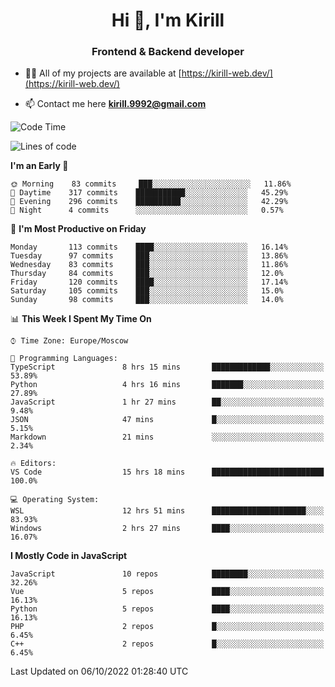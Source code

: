 <h1 align="center">Hi 👋, I'm Kirill</h1>
<h3 align="center">Frontend & Backend developer</h3>

- 👨‍💻 All of my projects are available at [https://kirill-web.dev/](https://kirill-web.dev/)

- 📫 Contact me here **kirill.9992@gmail.com**











<!--START_SECTION:waka-->
![Code Time](http://img.shields.io/badge/Code%20Time-1%2C146%20hrs-blue)

![Lines of code](https://img.shields.io/badge/From%20Hello%20World%20I%27ve%20Written-526%20Thousand%20lines%20of%20code-blue)

**I'm an Early 🐤** 

```text
🌞 Morning    83 commits     ███░░░░░░░░░░░░░░░░░░░░░░   11.86% 
🌆 Daytime    317 commits    ███████████░░░░░░░░░░░░░░   45.29% 
🌃 Evening    296 commits    ██████████░░░░░░░░░░░░░░░   42.29% 
🌙 Night      4 commits      ░░░░░░░░░░░░░░░░░░░░░░░░░   0.57%

```
📅 **I'm Most Productive on Friday** 

```text
Monday       113 commits    ████░░░░░░░░░░░░░░░░░░░░░   16.14% 
Tuesday      97 commits     ███░░░░░░░░░░░░░░░░░░░░░░   13.86% 
Wednesday    83 commits     ███░░░░░░░░░░░░░░░░░░░░░░   11.86% 
Thursday     84 commits     ███░░░░░░░░░░░░░░░░░░░░░░   12.0% 
Friday       120 commits    ████░░░░░░░░░░░░░░░░░░░░░   17.14% 
Saturday     105 commits    ███░░░░░░░░░░░░░░░░░░░░░░   15.0% 
Sunday       98 commits     ███░░░░░░░░░░░░░░░░░░░░░░   14.0%

```


📊 **This Week I Spent My Time On** 

```text
⌚︎ Time Zone: Europe/Moscow

💬 Programming Languages: 
TypeScript               8 hrs 15 mins       █████████████░░░░░░░░░░░░   53.89% 
Python                   4 hrs 16 mins       ███████░░░░░░░░░░░░░░░░░░   27.89% 
JavaScript               1 hr 27 mins        ██░░░░░░░░░░░░░░░░░░░░░░░   9.48% 
JSON                     47 mins             █░░░░░░░░░░░░░░░░░░░░░░░░   5.15% 
Markdown                 21 mins             ░░░░░░░░░░░░░░░░░░░░░░░░░   2.34%

🔥 Editors: 
VS Code                  15 hrs 18 mins      █████████████████████████   100.0%

💻 Operating System: 
WSL                      12 hrs 51 mins      █████████████████████░░░░   83.93% 
Windows                  2 hrs 27 mins       ████░░░░░░░░░░░░░░░░░░░░░   16.07%

```

**I Mostly Code in JavaScript** 

```text
JavaScript               10 repos            ████████░░░░░░░░░░░░░░░░░   32.26% 
Vue                      5 repos             ████░░░░░░░░░░░░░░░░░░░░░   16.13% 
Python                   5 repos             ████░░░░░░░░░░░░░░░░░░░░░   16.13% 
PHP                      2 repos             █░░░░░░░░░░░░░░░░░░░░░░░░   6.45% 
C++                      2 repos             █░░░░░░░░░░░░░░░░░░░░░░░░   6.45%

```



 Last Updated on 06/10/2022 01:28:40 UTC
<!--END_SECTION:waka-->
